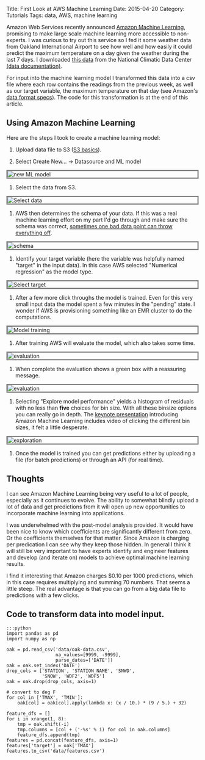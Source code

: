 Title: First Look at AWS Machine Learning
Date: 2015-04-20
Category: Tutorials
Tags: data, AWS, machine learning

<style>img {display: block; border: 3px solid grey;}</style>

Amazon Web Services recently announced [Amazon Machine Learning](http://aws.amazon.com/machine-learning/), promising to make large scale machine learning more accessible to non-experts. I was curious to try out this service so I fed it some weather data from Oakland International Airport to see how well and how easily it could predict the maximum temperature on a day given the weather during the last 7 days. I downloaded [this data](/data/oak-data.csv) from the National Climatic Data Center [(data documentation)](http://www1.ncdc.noaa.gov/pub/data/ghcn/daily/readme.txt).

For input into the machine learning model I transformed this data into a csv file where each row contains the readings from the previous week, as well as our target variable, the maximum temperature on that day (see Amazon's [data format specs](http://docs.aws.amazon.com/machine-learning/latest/dg/creating_datasources.html)). The code for this transformation is at the end of this article.

## Using Amazon Machine Learning

Here are the steps I took to create a machine learning model:

1. Upload data file to S3 ([S3 basics](http://docs.aws.amazon.com/AmazonS3/latest/gsg/GetStartedWithS3.html)).

1. Select Create New... -> Datasource and ML model
<img src="/extra/images/aws-ml/aws-ml1.png" title="new ML model">

1. Select the data from S3.
<img src="/extra/images/aws-ml/aws-ml2.png" title="Select data">

1. AWS then determines the schema of your data. If this was a real machine learning effort on my part I'd go through and make sure the schema was correct, [sometimes one bad data point can throw everything off]({filename}pandas-bad-join-tip.md).
<img src="/extra/images/aws-ml/aws-ml3.png" title="schema">

1. Identify your target variable (here the variable was helpfully named "target" in the input data). In this case AWS selected "Numerical regression" as the model type.
<img src="/extra/images/aws-ml/aws-ml4.png" title="Select target">

1. After a few more click throughs the model is trained. Even for this very small input data the model spent a few minutes in the "pending" state. I wonder if AWS is provisioning something like an EMR cluster to do the computations.
<img src="/extra/images/aws-ml/aws-ml5.png" title="Model training">

1. After training AWS will evaluate the model, which also takes some time.
<img src="/extra/images/aws-ml/aws-ml6.png" title="evaluation">

1. When complete the evaluation shows a green box with a reassuring message.
<img src="/extra/images/aws-ml/aws-ml7.png" title="evaluation">

1. Selecting "Explore model performance" yields a histogram of residuals with no less than **five** choices for bin size. With all these binsize options you can really go in depth. The [keynote presentation](https://www.youtube.com/watch?v=NZBBkaJqBd8&feature=youtu.be) introducing Amazon Machine Learning includes video of clicking the different bin sizes, it felt a little desperate.
<img src="/extra/images/aws-ml/aws-ml8.png" title="exploration">

1. Once the model is trained you can get predictions either by uploading a file (for batch predictions) or through an API (for real time).

## Thoughts

I can see Amazon Machine Learning being very useful to a lot of people, especially as it continues to evolve. The ability to somewhat blindly upload a lot of data and get predictions from it will open up new opportunities to incorporate machine learning into applications.

I was underwhelmed with the post-model analysis provided. It would have been nice to know which coefficients are significantly different from zero. Or the coefficients themselves for that matter. Since Amazon is charging per predication I can see why they keep those hidden. In general I think it will still be very important to have experts identify and engineer features and develop (and iterate on) models to achieve optimal machine learning results.

I find it interesting that Amazon charges $0.10 per 1000 predictions, which in this case requires multiplying and summing 70 numbers. That seems a little steep. The real advantage is that you can go from a big data file to predictions with a few clicks.

## Code to transform data into model input.

    :::python
    import pandas as pd
    import numpy as np

    oak = pd.read_csv('data/oak-data.csv',
                      na_values=[9999, -9999],
                      parse_dates=['DATE'])
    oak = oak.set_index('DATE')
    drop_cols = ['STATION', 'STATION_NAME', 'SNWD',
                 'SNOW', 'WDF2', 'WDF5']
    oak = oak.drop(drop_cols, axis=1)

    # convert to deg F
    for col in ['TMAX', 'TMIN']:
        oak[col] = oak[col].apply(lambda x: (x / 10.) * (9 / 5.) + 32)

    feature_dfs = []
    for i in xrange(1, 8):
        tmp = oak.shift(-i)
        tmp.columns = [col + ('-%s' % i) for col in oak.columns]
        feature_dfs.append(tmp)
    features = pd.concat(feature_dfs, axis=1)
    features['target'] = oak['TMAX']
    features.to_csv('data/features.csv')
